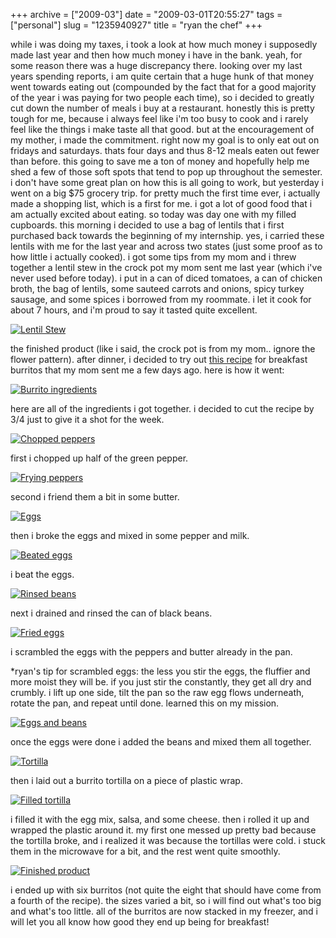 +++
archive = ["2009-03"]
date = "2009-03-01T20:55:27"
tags = ["personal"]
slug = "1235940927"
title = "ryan the chef"
+++

while i was doing my taxes, i took a look at how much money i supposedly
made last year and then how much money i have in the bank. yeah, for some
reason there was a huge discrepancy there. looking over my last years
spending reports, i am quite certain that a huge hunk of that money went
towards eating out (compounded by the fact that for a good majority of the
year i was paying for two people each time), so i decided to greatly cut
down the number of meals i buy at a restaurant. honestly this is pretty
tough for me, because i always feel like i'm too busy to cook and i rarely
feel like the things i make taste all that good. but at the encouragement
of my mother, i made the commitment. right now my goal is to only eat out
on fridays and saturdays. thats four days and thus 8-12 meals eaten out
fewer than before. this going to save me a ton of money and hopefully help
me shed a few of those soft spots that tend to pop up throughout the
semester. i don't have some great plan on how this is all going to work,
but yesterday i went on a big $75 grocery trip. for pretty much the first
time ever, i actually made a shopping list, which is a first for me. i got
a lot of good food that i am actually excited about eating. so today was
day one with my filled cupboards. this morning i decided to use a bag of
lentils that i first purchased back towards the beginning of my
internship. yes, i carried these lentils with me for the last year and
across two states (just some proof as to how little i actually cooked).
i got some tips from my mom and i threw together a lentil stew in the
crock pot my mom sent me last year (which i've never used before today).
i put in a can of diced tomatoes, a can of chicken broth, the bag of
lentils, some sauteed carrots and onions, spicy turkey sausage, and some
spices i borrowed from my roommate. i let it cook for about 7 hours, and
i'm proud to say it tasted quite excellent. 

[![Lentil Stew][1]][2]

the finished product (like i said, the crock pot is from my mom.. ignore
the flower pattern). after dinner, i decided to try out [this recipe][3]
for breakfast burritos that my mom sent me a few days ago. here is how it
went: 

[![Burrito ingredients][4]][5]

here are all of the ingredients i got together. i decided to cut the
recipe by 3/4 just to give it a shot for the week. 

[![Chopped peppers][6]][7]

first i chopped up half of the green pepper. 

[![Frying peppers][8]][9]

second i friend them a bit in some butter. 

[![Eggs][10]][11]

then i broke the eggs and mixed in some pepper and milk. 

[![Beated eggs][12]][13]

i beat the eggs. 

[![Rinsed beans][14]][15]

next i drained and rinsed the can of black beans. 

[![Fried eggs][16]][17]

i scrambled the eggs with the peppers and butter already in the pan.

\*ryan's tip for scrambled eggs: the less you stir the eggs, the fluffier
and more moist they will be. if you just stir the constantly, they get all
dry and crumbly. i lift up one side, tilt the pan so the raw egg flows
underneath, rotate the pan, and repeat until done. learned this on my
mission. 

[![Eggs and beans][18]][19]

once the eggs were done i added the beans and mixed them all together. 

[![Tortilla][20]][21]

then i laid out a burrito tortilla on a piece of plastic wrap. 

[![Filled tortilla][22]][23]

i filled it with the egg mix, salsa, and some cheese. then i rolled it up
and wrapped the plastic around it. my first one messed up pretty bad
because the tortilla broke, and i realized it was because the tortillas
were cold. i stuck them in the microwave for a bit, and the rest went
quite smoothly. 

[![Finished product][24]][25]

i ended up with six burritos (not quite the eight that should have come
from a fourth of the recipe). the sizes varied a bit, so i will find out
what's too big and what's too little. all of the burritos are now stacked
in my freezer, and i will let you all know how good they end up being for
breakfast!

[1]: http://farm4.static.flickr.com/3616/3321668566_25bbfcef43.jpg
[2]: http://www.flickr.com/photos/28471535@N02/3321668566 (View 'Lentil Stew' on Flickr.com)
[3]: http://www.thesimpledollar.com/2009/02/20/bulk-breakfast-burritos-convenient-cheap-healthy-and-easier-than-you-think/
[4]: http://farm4.static.flickr.com/3599/3321669028_420d442de9.jpg
[5]: http://www.flickr.com/photos/28471535@N02/3321669028 (View 'Burrito ingredients' on Flickr.com)
[6]: http://farm4.static.flickr.com/3658/3320839331_25e827eca8.jpg
[7]: http://www.flickr.com/photos/28471535@N02/3320839331 (View 'Chopped peppers' on Flickr.com)
[8]: http://farm4.static.flickr.com/3542/3320839783_19b0352483.jpg
[9]: http://www.flickr.com/photos/28471535@N02/3320839783 (View 'Frying peppers' on Flickr.com)
[10]: http://farm4.static.flickr.com/3583/3320840275_e2e1cc7ce8.jpg
[11]: http://www.flickr.com/photos/28471535@N02/3320840275 (View 'Eggs' on Flickr.com)
[12]: http://farm4.static.flickr.com/3545/3320840859_612a0f0bfa.jpg
[13]: http://www.flickr.com/photos/28471535@N02/3320840859 (View 'Beated eggs' on Flickr.com)
[14]: http://farm4.static.flickr.com/3548/3320841399_73c94f2768.jpg
[15]: http://www.flickr.com/photos/28471535@N02/3320841399 (View 'Rinsed beans' on Flickr.com)
[16]: http://farm4.static.flickr.com/3634/3321671860_210b5a8e96.jpg
[17]: http://www.flickr.com/photos/28471535@N02/3321671860 (View 'Fried eggs' on Flickr.com)
[18]: http://farm4.static.flickr.com/3623/3321672168_3df26834dd.jpg
[19]: http://www.flickr.com/photos/28471535@N02/3321672168 (View 'Eggs and beans' on Flickr.com)
[20]: http://farm4.static.flickr.com/3610/3320842391_9795359d62.jpg
[21]: http://www.flickr.com/photos/28471535@N02/3320842391 (View 'Tortilla' on Flickr.com)
[22]: http://farm4.static.flickr.com/3556/3321672944_310ac99f2c.jpg
[23]: http://www.flickr.com/photos/28471535@N02/3321672944 (View 'Filled tortilla' on Flickr.com)
[24]: http://farm4.static.flickr.com/3578/3320843169_c2099f8822.jpg
[25]: http://www.flickr.com/photos/28471535@N02/3320843169 (View 'Finished product' on Flickr.com)

